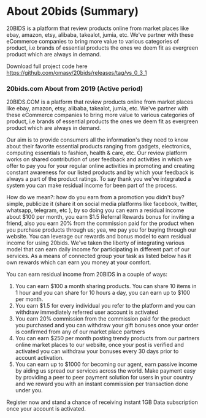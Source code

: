 # About 20bids (Summary)

20BIDS is a platform that review products online from market places like ebay, amazon, etsy, alibaba, takealot, jumia, etc. We've partner with these eCommerce companies to bring more value to various categories of product, i.e brands of essential products the ones we deem fit as evergreen product which are always in demand.

Download full project code here <https://github.com/omasy/20bids/releases/tag/vs_0_3_1>

### 20bids.com About from 2019 (Active period)

20BIDS.COM is a platform that review products online from market places like ebay, amazon, etsy, alibaba, takealot, jumia, etc. We've partner with these eCommerce companies to bring more value to various categories of product, i.e brands of essential products the ones we deem fit as evergreen product which are always in demand.

Our aim is to provide consumers all the information's they need to know about their favorite essential products ranging from gadgets, electronics, computing essentials to fashion, health & care, etc. 
Our review platform works on shared contribution of user feedback and activities in which we offer to pay you for your regular online activities in promoting and creating constant awareness for our listed products and by which your feedback is always a part of the product ratings. To say thank you we've integrated a system you can make residual income for been part of the process.

How do we mean?: how do you earn from a promotion you didn't buy? simple, publicize it (share it on social media platforms like facebook, twitter, whatsapp, telegram, etc ), by so doing you can earn a residual income about $100 per month, you earn $1.5 Referral Rewards bonus for inviting a friend, also you earn 20% from the commission paid for the product when you purchase products through us; yea, we pay you for buying through our website.
You can leverage our rewards and bonus model to earn residual income for using 20bids. We've taken the liberty of integrating various model that can earn daily income for participating in different part of our services. As a means of connected group your task as listed below has it own rewards which can earn you money at your comfort.

You can earn residual income from 20BIDS in a couple of ways: 
1. You can earn $100 a month sharing products. You can share 10 items in 1 hour and you can share for 10 hours a day, you can earn up to $100 per month.
2. You earn $1.5 for every individual you refer to the platform and you can withdraw immediately referred user account is activated
3. You earn 20% commission from the commission paid for the product you purchased and you can withdraw your gift bonuses once your order is confirmed from any of our market place partners
4. You can earn $250 per month posting trendy products from our partners online market places to our website, once your post is verified and activated you can withdraw your bonuses every 30 days prior to account activation.
5. You can earn up to $1000 for becoming our agent, earn passive income by aiding us spread our services across the world. Make payment easy by providing a peer to peer payment solution for users in your country and we reward you with an instant commission per transaction done under you.

Register now and stand a chance of receiving instant 1GB Data subscription once your account is  activated.

